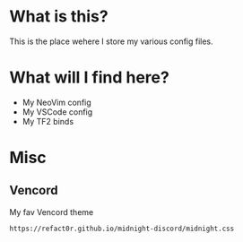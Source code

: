 # What is this?

This is the place wehere I store my various config files.

# What will I find here?

- My NeoVim config
- My VSCode config
- My TF2 binds

# Misc

## Vencord

My fav Vencord theme

```
https://refact0r.github.io/midnight-discord/midnight.css
```
